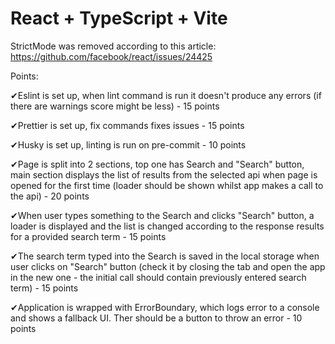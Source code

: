 # React + TypeScript + Vite

StrictMode was removed according to this article: https://github.com/facebook/react/issues/24425

Points:

✔Eslint is set up, when lint command is run it doesn't produce any errors (if there are warnings score might be less) - 15 points

✔Prettier is set up, fix commands fixes issues - 15 points

✔Husky is set up, linting is run on pre-commit - 10 points

✔Page is split into 2 sections, top one has Search and "Search" button, main section displays the list of results from the selected api when page is opened for the first time (loader should be shown whilst app makes a call to the api) - 20 points

✔When user types something to the Search and clicks "Search" button, a loader is displayed and the list is changed according to the response results for a provided search term - 15 points

✔The search term typed into the Search is saved in the local storage when user clicks on "Search" button (check it by closing the tab and open the app in the new one - the initial call should contain previously entered search term) - 15 points

✔Application is wrapped with ErrorBoundary, which logs error to a console and shows a fallback UI. Ther should be a button to throw an error - 10 points
